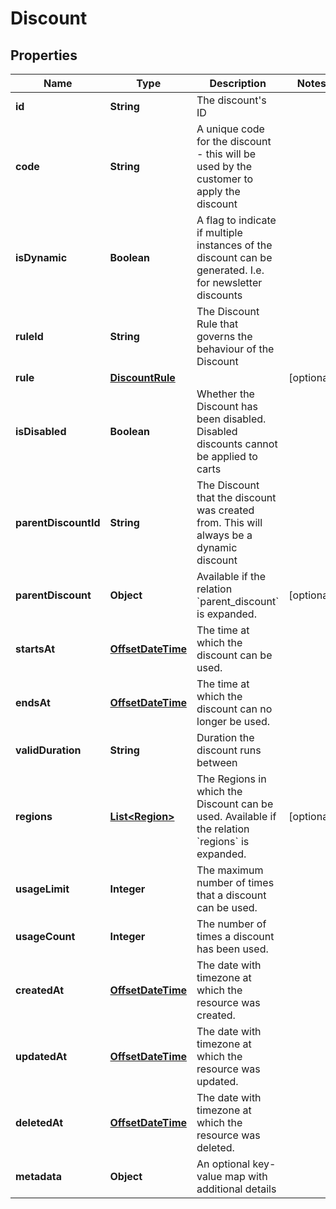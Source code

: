 # Discount

## Properties
Name | Type | Description | Notes
------------ | ------------- | ------------- | -------------
**id** | **String** | The discount&#x27;s ID | 
**code** | **String** | A unique code for the discount - this will be used by the customer to apply the discount | 
**isDynamic** | **Boolean** | A flag to indicate if multiple instances of the discount can be generated. I.e. for newsletter discounts | 
**ruleId** | **String** | The Discount Rule that governs the behaviour of the Discount | 
**rule** | [**DiscountRule**](DiscountRule.md) |  |  [optional]
**isDisabled** | **Boolean** | Whether the Discount has been disabled. Disabled discounts cannot be applied to carts | 
**parentDiscountId** | **String** | The Discount that the discount was created from. This will always be a dynamic discount | 
**parentDiscount** | **Object** | Available if the relation &#x60;parent_discount&#x60; is expanded. |  [optional]
**startsAt** | [**OffsetDateTime**](OffsetDateTime.md) | The time at which the discount can be used. | 
**endsAt** | [**OffsetDateTime**](OffsetDateTime.md) | The time at which the discount can no longer be used. | 
**validDuration** | **String** | Duration the discount runs between | 
**regions** | [**List&lt;Region&gt;**](Region.md) | The Regions in which the Discount can be used. Available if the relation &#x60;regions&#x60; is expanded. |  [optional]
**usageLimit** | **Integer** | The maximum number of times that a discount can be used. | 
**usageCount** | **Integer** | The number of times a discount has been used. | 
**createdAt** | [**OffsetDateTime**](OffsetDateTime.md) | The date with timezone at which the resource was created. | 
**updatedAt** | [**OffsetDateTime**](OffsetDateTime.md) | The date with timezone at which the resource was updated. | 
**deletedAt** | [**OffsetDateTime**](OffsetDateTime.md) | The date with timezone at which the resource was deleted. | 
**metadata** | **Object** | An optional key-value map with additional details | 
